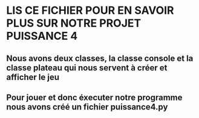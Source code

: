# LIS CE FICHIER POUR EN SAVOIR PLUS SUR NOTRE PROJET PUISSANCE 4

## Nous avons deux classes, la  classe console et la classe plateau qui nous servent à créer et afficher le jeu
## Pour jouer et donc éxecuter notre programme nous avons créé un fichier puissance4.py 
